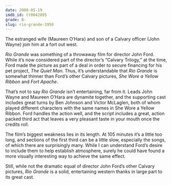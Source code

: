 ```yaml
---
date: 2008-05-19
imdb_id: tt0042895
grade: B-
slug: rio-grande-1950
---
```


The estranged wife (Maureen O’Hara) and son of a Calvary officer (John Wayne) join him at a fort out west.

_Rio Grande_ was something of a throwaway film for director John Ford. While it’s now considered part of the director’s “Calvary Trilogy,” at the time, Ford made the picture as part of a deal in order to secure financing for his pet project, <span data-imdb-id="tt0045061">_The Quiet Man_</span>. Thus, it’s understandable that _Rio Grande_ is somewhat thinner than Ford’s other Calvary pictures, <span data-imdb-id="tt0041866">_She Wore a Yellow Ribbon_</span> and <span data-imdb-id="tt0040369">_Fort Apache_</span>.

That’s not to say _Rio Grande_ isn’t entertaining, far from it. Leads John Wayne and Maureen O’Hara are dynamite together, and the supporting cast includes great turns by Ben Johnson and Victor McLaglen, both of whom played different characters with the same names in She Wore a Yellow Ribbon. Ford handles the action well, and the script includes a great, action packed third act that leaves a very pleasant taste in your mouth once the credits roll.

The film’s biggest weakness lies in its length. At 105 minutes it’s a little too long, and sections of the first third can be a little slow, especially the songs, of which there are surprisingly many. While I can understand Ford’s desire to include them to help establish atmosphere, surely he could have found a more visually interesting way to achieve the same effect.

Still, while not the dramatic equal of director John Ford’s other Calvary pictures, _Rio Grande_ is a solid, entertaining western thanks in large part to its great cast.
